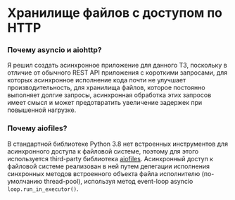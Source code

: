 # Хранилище файлов с доступом по HTTP

### Почему asyncio и aiohttp?

Я решил создать асинхронное приложение для данного ТЗ, 
поскольку в отличие от обычного REST API приложения с короткими запросами,
для которых асинхронное исполнение кода почти не улучшает производительность, 
для хранилища файлов, которое постоянно выполняет долгие запросы, 
асинхронная обработка этих запросов имеет смысл и может предотвратить увеличение задержек при повышенной нагрузке. 


### Почему aiofiles?
В стандартной библиотеке Python 3.8 нет встроенных инструментов для асинхронного доступа к файловой системе, 
поэтому для этого используется third-party библиотека [aiofiles](https://github.com/Tinche/aiofiles/).
Асинхронный доступ к файловой системе реализован в ней путем делегации исполнения синхронных методов встроенного объекта файла исполнителю (по-умолчанию thread-pool), используя метод event-loop asyncio ```loop.run_in_executor()```. 
